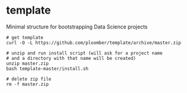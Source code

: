 # template

Minimal structure for bootstrapping Data Science projects


```
# get template
curl -O -L https://github.com/ploomber/template/archive/master.zip

# unzip and run install script (will ask for a project name
# and a directory with that name will be created)
unzip master.zip
bash template-master/install.sh

# delete zip file
rm -f master.zip
```